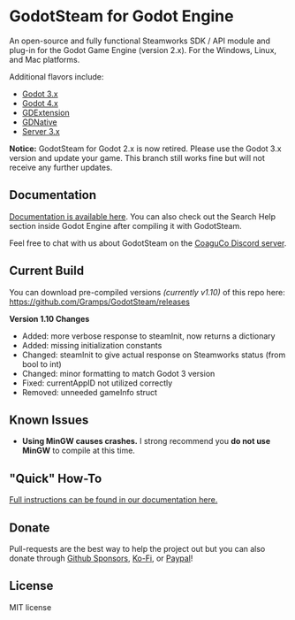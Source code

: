 # GodotSteam for Godot Engine
An open-source and fully functional Steamworks SDK / API module and plug-in for the Godot Game Engine (version 2.x). For the Windows, Linux, and Mac platforms. 

Additional flavors include:
- [Godot 3.x](https://github.com/Gramps/GodotSteam/tree/godot3)
- [Godot 4.x](https://github.com/Gramps/GodotSteam/tree/godot4)
- [GDExtension](https://github.com/Gramps/GodotSteam/tree/gdextension)
- [GDNative](https://github.com/Gramps/GodotSteam/tree/gdnative)
- [Server 3.x](https://github.com/Gramps/GodotSteam/tree/server3)

**Notice:** GodotSteam for Godot 2.x is now retired. Please use the Godot 3.x version and update your game. This branch still works fine but will not receive any further updates.

Documentation
---
[Documentation is available here](https://godotsteam.com/).  You can also check out the Search Help section inside Godot Engine after compiling it with GodotSteam.

Feel free to chat with us about GodotSteam on the [CoaguCo Discord server](https://discord.gg/SJRSq6K).

Current Build
---
You can download pre-compiled versions _(currently v1.10)_ of this repo here: https://github.com/Gramps/GodotSteam/releases

**Version 1.10 Changes**
- Added: more verbose response to steamInit, now returns a dictionary
- Added: missing initialization constants
- Changed: steamInit to give actual response on Steamworks status (from bool to int)
- Changed: minor formatting to match Godot 3 version
- Fixed: currentAppID not utilized correctly
- Removed: unneeded gameInfo struct

Known Issues
---
- **Using MinGW causes crashes.** I strong recommend you **do not use MinGW** to compile at this time.

"Quick" How-To
---
[Full instructions can be found in our documentation here.](https://godotsteam.com/howto/modules/)

Donate
---
Pull-requests are the best way to help the project out but you can also donate through [Github Sponsors](https://github.com/sponsors/Gramps), [Ko-Fi](https://ko-fi.com/grampsgarcia), or [Paypal](https://www.paypal.me/sithlordkyle)!

License
---
MIT license
